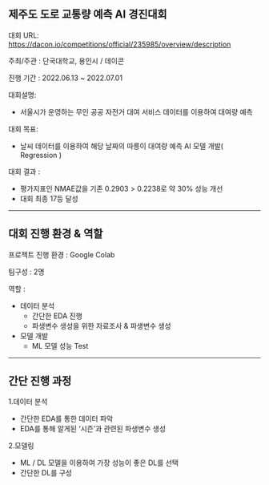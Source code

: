 ## 제주도 도로 교통량 예측 AI 경진대회

대회 URL: https://dacon.io/competitions/official/235985/overview/description

주최/주관 : 단국대학교, 용인시 / 데이콘

진행 기간 : 2022.06.13 ~ 2022.07.01

대회설명:
  * 서울시가 운영하는 무인 공공 자전거 대여 서비스 데이터를 이용하여 대여량 예측
  
대회 목표:
  * 날씨 데이터를 이용하여 해당 날짜의 따릉이 대여량 예측 AI 모델 개발( Regression )

대회 결과 :
  * 평가지표인 NMAE값을 기존 0.2903 > 0.2238로 약 30% 성능 개선
  * 대회 최종 17등 달성
 * * *
 ## 대회 진행 환경 & 역할
 프로젝트 진행 환경 : Google Colab
 
 팀구성 : 2명
 
 역할 :
  * 데이터 분석
    * 간단한 EDA 진행
    * 파생변수 생성을 위한 자료조사 & 파생변수 생성
  * 모델 개발
    * ML 모델 성능 Test
    
* * *
## 간단 진행 과정
1.데이터 분석
  * 간단한 EDA를 통한 데이터 파악
  * EDA를 통해 알게된 ‘시즌’과 관련된 파생변수 생성

2.모델링
  * ML / DL 모델을 이용하여 가장 성능이 좋은 DL를 선택
  * 간단한 DL를 구성
